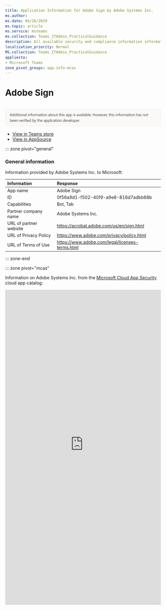 ```yaml
---
title: Application Information for Adobe Sign by Adobe Systems Inc.
ms.author: 
ms.date: 04/26/2019
ms.topic: article
ms.service: msteams
ms.collection: Teams_ITAdmin_PracticalGuidance
description: All available security and compliance information information for Adobe Sign, its data handling policies, its Microsoft Cloud App Security app catalog information, and security/compliance information in the CSA STAR registry.
localization_priority: Normal
MS.collection: Teams_ITAdmin_PracticalGuidance
appliesto:
- Microsoft Teams
zone_pivot_groups: app-info-mcas
---
```

# Adobe Sign

<br/><img alt="Non-attested image" src="./images/unattested.png" width="650"/>

* <a href="https://teams.microsoft.com/l/app/0f56a9d1-f502-40f9-a9e8-816d7adbb68b" target="_blank">View in Teams store</a>
* <a href="https://appsource.microsoft.com/en-us/product/office/WA104381233" target="_blank">View in AppSource</a>

::: zone pivot="general"

### General information

Information provided by Adobe Systems Inc. to Microsoft:

| **Information** | **Response** |
|:----------------|:-------------|
| App name | Adobe Sign |
| ID | 0f56a9d1-f502-40f9-a9e8-816d7adbb68b |
| Capabilities | Bot, Tab |
| Partner company name | Adobe Systems Inc. |
| URL of partner website | <https://acrobat.adobe.com/us/en/sign.html> |
| URL of Privacy Policy | <https://www.adobe.com/privacy/policy.html> |
| URL of Terms of Use | <https://www.adobe.com/legal/licenses-terms.html> |

::: zone-end


::: zone pivot="mcas"

Information on Adobe Systems Inc. from the [Microsoft Cloud App Security](https://www.microsoft.com/en-us/enterprise-mobility-security/cloud-app-security) cloud app catalog:

<iframe height='1020' title='Microsoft Cloud App Security Information' src='https://3ca685143b5b46b4b0e5266dadf2e97c.codepen.website/#/dashboard/27582' frameborder='no'  style='width: 100%;'>

<a href="https://3ca685143b5b46b4b0e5266dadf2e97c.codepen.website/#/dashboard/27582" target="_blank">View in a new tab</a>

::: zone-end

